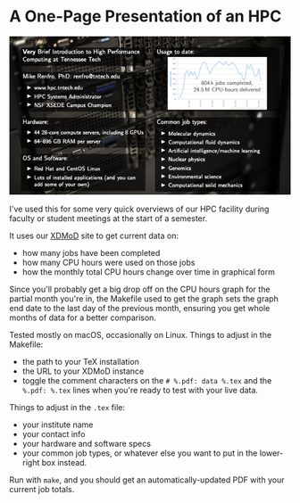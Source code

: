 # A One-Page Presentation of an HPC

![Sample presentation page](very-brief-overview-hpc.png)

I've used this for some very quick overviews of our HPC facility during faculty or student meetings at the start of a semester.

It uses our [XDMoD](https://open.xdmod.org/) site to get current data on:
- how many jobs have been completed
- how many CPU hours were used on those jobs
- how the monthly total CPU hours change over time in graphical form

Since you'll probably get a big drop off on the CPU hours graph for the partial month you're in, the Makefile used to get the graph sets the graph end date to the last day of the previous month, ensuring you get whole months of data for a better comparison.

Tested mostly on macOS, occasionally on Linux.
Things to adjust in the Makefile:
- the path to your TeX installation
- the URL to your XDMoD instance
- toggle the comment characters on the `# %.pdf: data %.tex` and the `%.pdf: %.tex` lines when you're ready to test with your live data.

Things to adjust in the `.tex` file:
- your institute name
- your contact info
- your hardware and software specs
- your common job types, or whatever else you want to put in the lower-right box instead.

Run with `make`, and you should get an automatically-updated PDF with your current job totals.

